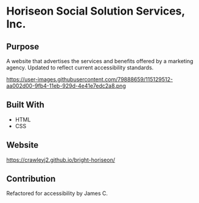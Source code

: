 # Horiseon Social Solution Services, Inc.

## Purpose
A website that advertises the services and benefits offered by a marketing agency.
Updated to reflect current accessibility standards.

https://user-images.githubusercontent.com/79888659/115129512-aa002d00-9fb4-11eb-929d-4e41e7edc2a8.png

## Built With
* HTML
* CSS

## Website
https://crawleyj2.github.io/bright-horiseon/

## Contribution
Refactored for accessibility by James C.
